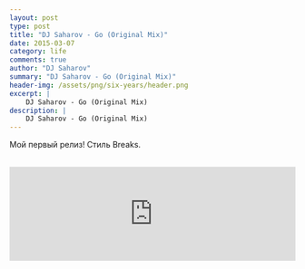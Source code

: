 ```yaml
---
layout: post
type: post
title: "DJ Saharov - Go (Original Mix)"
date: 2015-03-07
category: life
comments: true
author: "DJ Saharov"
summary: "DJ Saharov - Go (Original Mix)"
header-img: /assets/png/six-years/header.png
excerpt: |
    DJ Saharov - Go (Original Mix)
description: |
    DJ Saharov - Go (Original Mix)
---
```


<p>
<span class="firstcharacter">М</span>ой первый релиз! Стиль Breaks.</p>
<br>
<iframe width="100%" height="166" scrolling="no" frameborder="no" allow="autoplay" src="https://w.soundcloud.com/player/?url=https%3A//api.soundcloud.com/tracks/194725934&color=%23ff5500&auto_play=false&hide_related=false&show_comments=true&show_user=true&show_reposts=false&show_teaser=true"></iframe>
